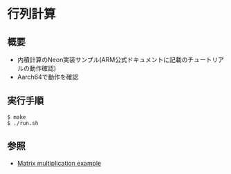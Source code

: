 # 行列計算

## 概要

* 内積計算のNeon実装サンプル(ARM公式ドキュメントに記載のチュートリアルの動作確認)
* Aarch64で動作を確認

## 実行手順

	$ make
	$ ./run.sh

## 参照

* [Matrix multiplication example](https://developer.arm.com/documentation/102467/0100/Matrix-multiplication-example)
